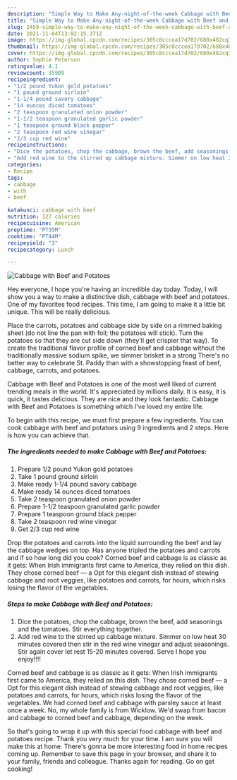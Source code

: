```yaml
---
description: "Simple Way to Make Any-night-of-the-week Cabbage with Beef and Potatoes"
title: "Simple Way to Make Any-night-of-the-week Cabbage with Beef and Potatoes"
slug: 2459-simple-way-to-make-any-night-of-the-week-cabbage-with-beef-and-potatoes
date: 2021-11-04T13:02:15.371Z
image: https://img-global.cpcdn.com/recipes/305c8cccea17d702/680x482cq70/cabbage-with-beef-and-potatoes-recipe-main-photo.jpg
thumbnail: https://img-global.cpcdn.com/recipes/305c8cccea17d702/680x482cq70/cabbage-with-beef-and-potatoes-recipe-main-photo.jpg
cover: https://img-global.cpcdn.com/recipes/305c8cccea17d702/680x482cq70/cabbage-with-beef-and-potatoes-recipe-main-photo.jpg
author: Sophie Peterson
ratingvalue: 4.1
reviewcount: 35909
recipeingredient:
- "1/2 pound Yukon gold potatoes"
- "1 pound ground sirloin"
- "1-1/4 pound savory cabbage"
- "14 ounces diced tomatoes"
- "2 teaspoon granulated onion powder"
- "1-1/2 teaspoon granulated garlic powder"
- "1 teaspoon ground black pepper"
- "2 teaspoon red wine vinegar"
- "2/3 cup red wine"
recipeinstructions:
- "Dice the potatoes, chop the cabbage, brown the beef, add seasonings and the tomatoes. Stir everything together."
- "Add red wine to the stirred up cabbage mixture. Simmer on low heat 30 minutes covered then stir in the red wine vinegar and adjust seasonings. Stir again cover let rest 15-20 minutes covered. Serve I hope you enjoy!!!!"
categories:
- Recipe
tags:
- cabbage
- with
- beef

katakunci: cabbage with beef 
nutrition: 127 calories
recipecuisine: American
preptime: "PT35M"
cooktime: "PT44M"
recipeyield: "3"
recipecategory: Lunch

---
```



![Cabbage with Beef and Potatoes](https://img-global.cpcdn.com/recipes/305c8cccea17d702/680x482cq70/cabbage-with-beef-and-potatoes-recipe-main-photo.jpg)

Hey everyone, I hope you're having an incredible day today. Today, I will show you a way to make a distinctive dish, cabbage with beef and potatoes. One of my favorites food recipes. This time, I am going to make it a little bit unique. This will be really delicious.

Place the carrots, potatoes and cabbage side by side on a rimmed baking sheet (do not line the pan with foil; the potatoes will stick). Turn the potatoes so that they are cut side down (they&#39;ll get crispier that way). To create the traditional flavor profile of corned beef and cabbage without the traditionally massive sodium spike, we simmer brisket in a strong There&#39;s no better way to celebrate St. Paddy than with a showstopping feast of beef, cabbage, carrots, and potatoes.

Cabbage with Beef and Potatoes is one of the most well liked of current trending meals in the world. It's appreciated by millions daily. It is easy, it is quick, it tastes delicious. They are nice and they look fantastic. Cabbage with Beef and Potatoes is something which I've loved my entire life.


To begin with this recipe, we must first prepare a few ingredients. You can cook cabbage with beef and potatoes using 9 ingredients and 2 steps. Here is how you can achieve that.

<!--inarticleads1-->

##### The ingredients needed to make Cabbage with Beef and Potatoes:

1. Prepare 1/2 pound Yukon gold potatoes
1. Take 1 pound ground sirloin
1. Make ready 1-1/4 pound savory cabbage
1. Make ready 14 ounces diced tomatoes
1. Take 2 teaspoon granulated onion powder
1. Prepare 1-1/2 teaspoon granulated garlic powder
1. Prepare 1 teaspoon ground black pepper
1. Take 2 teaspoon red wine vinegar
1. Get 2/3 cup red wine


Drop the potatoes and carrots into the liquid surrounding the beef and lay the cabbage wedges on top. Has anyone tripled the potatoes and carrots and if so how long did you cook? Corned beef and cabbage is as classic as it gets: When Irish immigrants first came to America, they relied on this dish. They chose corned beef — a Opt for this elegant dish instead of stewing cabbage and root veggies, like potatoes and carrots, for hours, which risks losing the flavor of the vegetables. 

<!--inarticleads2-->

##### Steps to make Cabbage with Beef and Potatoes:

1. Dice the potatoes, chop the cabbage, brown the beef, add seasonings and the tomatoes. Stir everything together.
1. Add red wine to the stirred up cabbage mixture. Simmer on low heat 30 minutes covered then stir in the red wine vinegar and adjust seasonings. Stir again cover let rest 15-20 minutes covered. Serve I hope you enjoy!!!!


Corned beef and cabbage is as classic as it gets: When Irish immigrants first came to America, they relied on this dish. They chose corned beef — a Opt for this elegant dish instead of stewing cabbage and root veggies, like potatoes and carrots, for hours, which risks losing the flavor of the vegetables. We had corned beef and cabbage with parsley sauce at least once a week. No, my whole family is from Wicklow. We&#39;d swap from bacon and cabbage to corned beef and cabbage, depending on the week. 

So that's going to wrap it up with this special food cabbage with beef and potatoes recipe. Thank you very much for your time. I am sure you will make this at home. There's gonna be more interesting food in home recipes coming up. Remember to save this page in your browser, and share it to your family, friends and colleague. Thanks again for reading. Go on get cooking!
